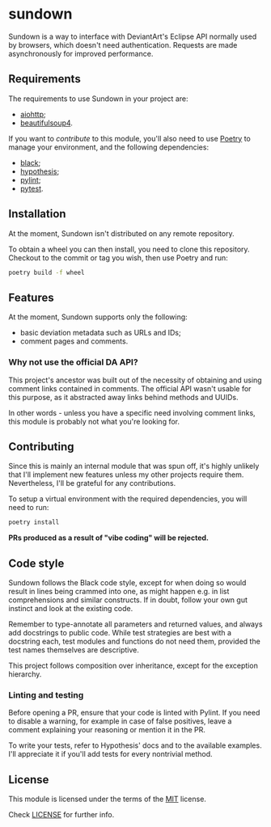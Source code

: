 # sundown
Sundown is a way to interface with DeviantArt's Eclipse API normally used by browsers, which doesn't
need authentication. Requests are made asynchronously for improved performance.

## Requirements

The requirements to use Sundown in your project are:
 * [aiohttp];
 * [beautifulsoup4].

If you want to _contribute_ to this module, you'll also need to use [Poetry] to manage your
environment, and the following dependencies:
 * [black];
 * [hypothesis];
 * [pylint];
 * [pytest].

## Installation

At the moment, Sundown isn't distributed on any remote repository.

To obtain a wheel you can then install, you need to clone this repository. Checkout to the commit
or tag you wish, then use Poetry and run:

```bash
poetry build -f wheel
```

## Features

At the moment, Sundown supports only the following:
 * basic deviation metadata such as URLs and IDs;
 * comment pages and comments.

### Why not use the official DA API?

This project's ancestor was built out of the necessity of obtaining and using comment links
contained in comments. The official API wasn't usable for this purpose, as it abstracted away links
behind methods and UUIDs.

In other words - unless you have a specific need involving comment links, this module is probably
not what you're looking for.

## Contributing

Since this is mainly an internal module that was spun off, it's highly unlikely that I'll implement
new features unless my other projects require them. Nevertheless, I'll be grateful for any
contributions.

To setup a virtual environment with the required dependencies, you will need to run:

```bash
poetry install
```

**PRs produced as a result of "vibe coding" will be rejected.**

## Code style

Sundown follows the Black code style, except for when doing so would result in lines being crammed
into one, as might happen e.g. in list comprehensions and similar constructs. If in doubt, follow
your own gut instinct and look at the existing code.

Remember to type-annotate all parameters and returned values, and always add docstrings to public
code.
While test strategies are best with a docstring each, test modules and functions do not need them,
provided the test names themselves are descriptive.

This project follows composition over inheritance, except for the exception hierarchy.

### Linting and testing

Before opening a PR, ensure that your code is linted with Pylint. If you need to disable a warning,
for example in case of false positives, leave a comment explaining your reasoning or mention it in
the PR.

To write your tests, refer to Hypothesis' docs and to the available examples. I'll appreciate it if
you'll add tests for every nontrivial method.

## License

This module is licensed under the terms of the [MIT] license.

Check [LICENSE] for further info.

[poetry]:https://python-poetry.org

[aiohttp]:https://docs.aiohttp.org/en/stable/index.html
[beautifulsoup4]:https://beautiful-soup-4.readthedocs.io/en/latest/

[black]:https://black.readthedocs.io/en/stable/index.html
[hypothesis]:https://hypothesis.readthedocs.io/en/latest/
[pylint]:https://pylint.readthedocs.io/en/stable/
[pytest]:https://pytest.org/

[MIT]:https://choosealicense.com/licenses/mit/
[LICENSE]:./LICENSE
